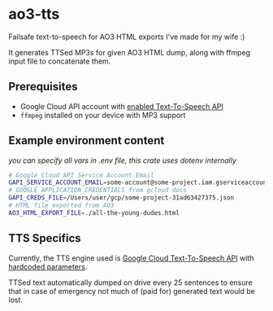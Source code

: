 # ao3-tts

Failsafe text-to-speech for AO3 HTML exports I've made for my wife :)

It generates TTSed MP3s for given AO3 HTML dump, along with ffmpeg input file to concatenate them.

## Prerequisites

* Google Cloud API account with [enabled Text-To-Speech API](https://cloud.google.com/text-to-speech/docs/quickstart-protocol?hl=en#before_you_begin)
* `ffmpeg` installed on your device with MP3 support

## Example environment content

_you can specify all vars in .env file, this crate uses dotenv internally_

```sh
# Google Cloud API Service Account Email
GAPI_SERVICE_ACCOUNT_EMAIL=some-account@some-project.iam.gserviceaccount.com
# GOOGLE_APPLICATION_CREDENTIALS from gcloud docs
GAPI_CREDS_FILE=/Users/user/gcp/some-project-31ad63427375.json
# HTML file exported from AO3
AO3_HTML_EXPORT_FILE=./all-the-young-dudes.html
```

## TTS Specifics

Currently, the TTS engine used is [Google Cloud Text-To-Speech API](https://cloud.google.com/text-to-speech) with [hardcoded parameters](./src/gcloud_api.rs#L50..L63).

TTSed text automatically dumped on drive every 25 sentences to ensure that in case of emergency
not much of (paid for) generated text would be lost.
